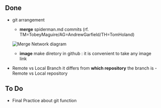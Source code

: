 ## Done

- git arrangement
	- **merge** spiderman.md commits
	(rf. TM=TobeyMaguire/AG=AndrewGarfield/TH=TomHoland)

	![Merge Network diagram](git/img/P1-Merge.PNG)
	
	- **image** make diretory in github
	: it is convenient to take any image link

- Remote vs Local Branch
	it differs from **which repository** the branch is
		- Remote vs Local repository


## To Do

- Final Practice about git function
